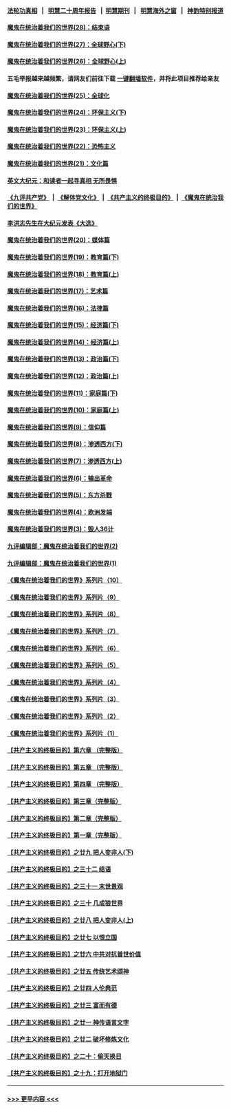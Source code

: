 #### [法轮功真相](https://github.com/gfw-breaker/truth/blob/master/README.md?t=0) &nbsp;&nbsp;|&nbsp;&nbsp; [明慧二十周年报告](https://github.com/gfw-breaker/mh-reports/blob/master/README.md?t=0) &nbsp;&nbsp;|&nbsp;&nbsp;[明慧期刊](https://github.com/gfw-breaker/mh-qikan) &nbsp;&nbsp;|&nbsp;&nbsp; [明慧海外之窗](https://github.com/gfw-breaker/mh-news/blob/master/README.md?t=0) &nbsp;&nbsp;|&nbsp;&nbsp; [神韵特别报道](https://github.com/gfw-breaker/mh-news/blob/master/shenyun.md?t=0)
#### [魔鬼在统治着我们的世界(28)：结束语](../pages/nsc422/n10936246.md?t=07200551) 
#### [魔鬼在统治着我们的世界(27)：全球野心(下)](../pages/nsc422/n10928319.md?t=07200551) 
#### [魔鬼在统治着我们的世界(26)：全球野心(上)](../pages/nsc422/n10900318.md?t=07200551) 
#### 五毛举报越来越频繁，请网友们前往下载 [一键翻墙软件](https://github.com/gfw-breaker/ssr-accounts)，并将此项目推荐给亲友
#### [魔鬼在统治着我们的世界(25)：全球化](../pages/nsc422/n10788205.md?t=07200551) 
#### [魔鬼在统治着我们的世界(24)：环保主义(下)](../pages/nsc422/n10695307.md?t=07200551) 
#### [魔鬼在统治着我们的世界(23)：环保主义(上)](../pages/nsc422/n10688613.md?t=07200551) 
#### [魔鬼在统治着我们的世界(22)：恐怖主义](../pages/nsc422/n10614727.md?t=07200551) 
#### [魔鬼在统治着我们的世界(21)：文化篇](../pages/nsc422/n10597706.md?t=07200551) 
#### [英文大纪元：和读者一起寻真相 无所畏惧](../pages/nsc422/n12542027.md?t=07200551) 
#### [《九评共产党》](https://github.com/begood0513/9ping.md/blob/master/README.md) &nbsp;|&nbsp; [《解体党文化》](../../../../jtdwh.md/blob/master/README.md)  &nbsp;|&nbsp; [《共产主义的终极目的》](../../../../gczydzjmd.md/blob/master/README.md) &nbsp;|&nbsp; [《魔鬼在统治我们的世界》](../../../../mgztzwmdsj.md/blob/master/README.md) 
#### [李洪志先生在大纪元发表《大选》](../pages/nsc422/n12534746.md?t=07200551) 
#### [魔鬼在统治着我们的世界(20)：媒体篇](../pages/nsc422/n10586579.md?t=07200551) 
#### [魔鬼在统治着我们的世界(19)：教育篇(下)](../pages/nsc422/n10564808.md?t=07200551) 
#### [魔鬼在统治着我们的世界(18)：教育篇(上)](../pages/nsc422/n10526970.md?t=07200551) 
#### [魔鬼在统治着我们的世界(17)：艺术篇](../pages/nsc422/n10499093.md?t=07200551) 
#### [魔鬼在统治着我们的世界(16)：法律篇](../pages/nsc422/n10485969.md?t=07200551) 
#### [魔鬼在统治着我们的世界(15)：经济篇(下)](../pages/nsc422/n10469975.md?t=07200551) 
#### [魔鬼在统治着我们的世界(14)：经济篇(上)](../pages/nsc422/n10457370.md?t=07200551) 
#### [魔鬼在统治着我们的世界(13)：政治篇(下)](../pages/nsc422/n10448270.md?t=07200551) 
#### [魔鬼在统治着我们的世界(12)：政治篇(上)](../pages/nsc422/n10444576.md?t=07200551) 
#### [魔鬼在统治着我们的世界(11)：家庭篇(下)](../pages/nsc422/n10440961.md?t=07200551) 
#### [魔鬼在统治着我们的世界(10)：家庭篇(上)](../pages/nsc422/n10435448.md?t=07200551) 
#### [魔鬼在统治着我们的世界(9)：信仰篇](../pages/nsc422/n10432159.md?t=07200551) 
#### [魔鬼在统治着我们的世界(8)：渗透西方(下)](../pages/nsc422/n10429603.md?t=07200551) 
#### [魔鬼在统治着我们的世界(7)：渗透西方(上)](../pages/nsc422/n10426013.md?t=07200551) 
#### [魔鬼在统治着我们的世界(6)：输出革命](../pages/nsc422/n10421536.md?t=07200551) 
#### [魔鬼在统治着我们的世界(5)：东方杀戮](../pages/nsc422/n10417707.md?t=07200551) 
#### [魔鬼在统治着我们的世界(4)：欧洲发端](../pages/nsc422/n10414890.md?t=07200551) 
#### [魔鬼在统治着我们的世界(3)：毁人36计](../pages/nsc422/n10411583.md?t=07200551) 
#### [九评编辑部：魔鬼在统治着我们的世界(2)](../pages/nsc422/n10410036.md?t=07200551) 
#### [九评编辑部：魔鬼在统治着我们的世界(1)](../pages/nsc422/n10406825.md?t=07200551) 
#### [《魔鬼在统治着我们的世界》系列片（10）](../pages/nsc422/n12292670.md?t=07200551) 
#### [《魔鬼在统治着我们的世界》系列片（9）](../pages/nsc422/n12290859.md?t=07200551) 
#### [《魔鬼在统治着我们的世界》系列片（8）](../pages/nsc422/n12287445.md?t=07200551) 
#### [《魔鬼在统治着我们的世界》系列片（7）](../pages/nsc422/n12283425.md?t=07200551) 
#### [《魔鬼在统治着我们的世界》系列片（6）](../pages/nsc422/n12282314.md?t=07200551) 
#### [《魔鬼在统治着我们的世界》系列片（5）](../pages/nsc422/n12281419.md?t=07200551) 
#### [《魔鬼在统治着我们的世界》系列片（4）](../pages/nsc422/n12274024.md?t=07200551) 
#### [《魔鬼在统治着我们的世界》系列片（3）](../pages/nsc422/n12271322.md?t=07200551) 
#### [《魔鬼在统治着我们的世界》系列片（2）](../pages/nsc422/n12269049.md?t=07200551) 
#### [《魔鬼在统治着我们的世界》系列片（1）](../pages/nsc422/n12267575.md?t=07200551) 
#### [【共产主义的终极目的】第六章 （完整版）](../pages/nsc422/n11428913.md?t=07200551) 
#### [【共产主义的终极目的】第五章 （完整版）](../pages/nsc422/n11428912.md?t=07200551) 
#### [【共产主义的终极目的】第四章 （完整版）](../pages/nsc422/n11428907.md?t=07200551) 
#### [【共产主义的终极目的】第三章（完整版）](../pages/nsc422/n11428848.md?t=07200551) 
#### [【共产主义的终极目的】第二章（完整版）](../pages/nsc422/n11428831.md?t=07200551) 
#### [【共产主义的终极目的】第一章（完整版）](../pages/nsc422/n11417651.md?t=07200551) 
#### [【共产主义的终极目的】之廿九 把人变非人(下)](../pages/nsc422/n11344140.md?t=07200551) 
#### [【共产主义的终极目的】之三十二 结语](../pages/nsc422/n11360535.md?t=07200551) 
#### [【共产主义的终极目的】之三十一 末世景观](../pages/nsc422/n11351129.md?t=07200551) 
#### [【共产主义的终极目的】之三十 几成狼世界](../pages/nsc422/n11348280.md?t=07200551) 
#### [【共产主义的终极目的】之廿八 把人变非人(上)](../pages/nsc422/n11340492.md?t=07200551) 
#### [【共产主义的终极目的】之廿七 以恨立国](../pages/nsc422/n11336944.md?t=07200551) 
#### [【共产主义的终极目的】之廿六 中共对抗普世价值](../pages/nsc422/n11324785.md?t=07200551) 
#### [【共产主义的终极目的】之廿五 传统艺术颂神](../pages/nsc422/n11296396.md?t=07200551) 
#### [【共产主义的终极目的】之廿四 人伦典范](../pages/nsc422/n11296397.md?t=07200551) 
#### [【共产主义的终极目的】之廿三 富而有德](../pages/nsc422/n11283598.md?t=07200551) 
#### [【共产主义的终极目的】之廿一 神传语言文字](../pages/nsc422/n11263265.md?t=07200551) 
#### [【共产主义的终极目的】之廿二 破坏修炼文化](../pages/nsc422/n11245728.md?t=07200551) 
#### [【共产主义的终极目的】之二十：偷天换日](../pages/nsc422/n11238846.md?t=07200551) 
#### [【共产主义的终极目的】之十九：打开地狱门](../pages/nsc422/n11206376.md?t=07200551) 

----
#### [ >>> 更早内容 <<< ](../indexes/nsc422-earlier.md)
